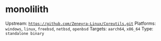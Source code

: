 # monolilith
Upstream: [`https://github.com/Zeneyra-Linux/Coreutils.git`](https://github.com/Zeneyra-Linux/monolilith.git)
Platforms: `windows`, `linux`, `freebsd`, `netbsd`, `openbsd`
Targets: `aarch64`, `x86_64`
Type: `standalone binary`